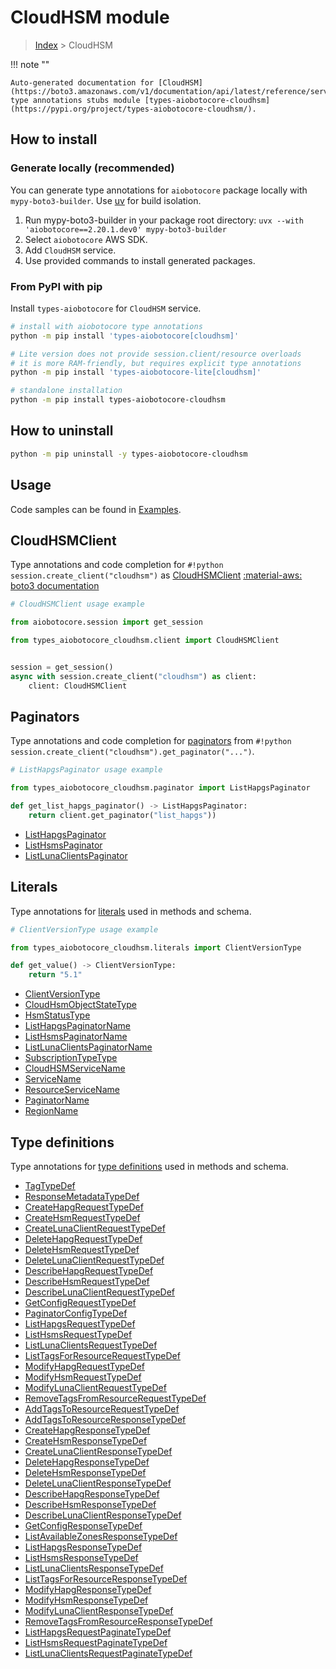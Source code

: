 # CloudHSM module

> [Index](../README.md) > CloudHSM


!!! note ""

    Auto-generated documentation for [CloudHSM](https://boto3.amazonaws.com/v1/documentation/api/latest/reference/services/cloudhsm.html#cloudhsm)
    type annotations stubs module [types-aiobotocore-cloudhsm](https://pypi.org/project/types-aiobotocore-cloudhsm/).

## How to install

### Generate locally (recommended)

You can generate type annotations for `aiobotocore` package locally with `mypy-boto3-builder`.
Use [uv](https://docs.astral.sh/uv/getting-started/installation/) for build isolation.

1. Run mypy-boto3-builder in your package root directory: `uvx --with 'aiobotocore==2.20.1.dev0' mypy-boto3-builder`
1. Select `aiobotocore` AWS SDK.
1. Add `CloudHSM` service.
1. Use provided commands to install generated packages.



### From PyPI with pip

Install `types-aiobotocore` for `CloudHSM` service.

```bash
# install with aiobotocore type annotations
python -m pip install 'types-aiobotocore[cloudhsm]'

# Lite version does not provide session.client/resource overloads
# it is more RAM-friendly, but requires explicit type annotations
python -m pip install 'types-aiobotocore-lite[cloudhsm]'

# standalone installation
python -m pip install types-aiobotocore-cloudhsm
```



## How to uninstall

```bash
python -m pip uninstall -y types-aiobotocore-cloudhsm
```

## Usage

Code samples can be found in [Examples](./usage.md).

## CloudHSMClient

Type annotations and code completion for  `#!python session.create_client("cloudhsm")` as [CloudHSMClient](./client.md)
[:material-aws: boto3 documentation](https://boto3.amazonaws.com/v1/documentation/api/latest/reference/services/cloudhsm.html#CloudHSM.Client)

```python
# CloudHSMClient usage example

from aiobotocore.session import get_session

from types_aiobotocore_cloudhsm.client import CloudHSMClient


session = get_session()
async with session.create_client("cloudhsm") as client:
    client: CloudHSMClient
```


## Paginators

Type annotations and code completion for
[paginators](./paginators.md)
from `#!python session.create_client("cloudhsm").get_paginator("...")`.

```python
# ListHapgsPaginator usage example

from types_aiobotocore_cloudhsm.paginator import ListHapgsPaginator

def get_list_hapgs_paginator() -> ListHapgsPaginator:
    return client.get_paginator("list_hapgs"))
```

- [ListHapgsPaginator](./paginators.md#listhapgspaginator)
- [ListHsmsPaginator](./paginators.md#listhsmspaginator)
- [ListLunaClientsPaginator](./paginators.md#listlunaclientspaginator)








## Literals

Type annotations for [literals](./literals.md) used in methods and schema.

```python
# ClientVersionType usage example

from types_aiobotocore_cloudhsm.literals import ClientVersionType

def get_value() -> ClientVersionType:
    return "5.1"
```

- [ClientVersionType](./literals.md#clientversiontype)
- [CloudHsmObjectStateType](./literals.md#cloudhsmobjectstatetype)
- [HsmStatusType](./literals.md#hsmstatustype)
- [ListHapgsPaginatorName](./literals.md#listhapgspaginatorname)
- [ListHsmsPaginatorName](./literals.md#listhsmspaginatorname)
- [ListLunaClientsPaginatorName](./literals.md#listlunaclientspaginatorname)
- [SubscriptionTypeType](./literals.md#subscriptiontypetype)
- [CloudHSMServiceName](./literals.md#cloudhsmservicename)
- [ServiceName](./literals.md#servicename)
- [ResourceServiceName](./literals.md#resourceservicename)
- [PaginatorName](./literals.md#paginatorname)
- [RegionName](./literals.md#regionname)




## Type definitions

Type annotations for [type definitions](./type_defs.md) used in methods and schema.

- [TagTypeDef](./type_defs.md#tagtypedef)
- [ResponseMetadataTypeDef](./type_defs.md#responsemetadatatypedef)
- [CreateHapgRequestTypeDef](./type_defs.md#createhapgrequesttypedef)
- [CreateHsmRequestTypeDef](./type_defs.md#createhsmrequesttypedef)
- [CreateLunaClientRequestTypeDef](./type_defs.md#createlunaclientrequesttypedef)
- [DeleteHapgRequestTypeDef](./type_defs.md#deletehapgrequesttypedef)
- [DeleteHsmRequestTypeDef](./type_defs.md#deletehsmrequesttypedef)
- [DeleteLunaClientRequestTypeDef](./type_defs.md#deletelunaclientrequesttypedef)
- [DescribeHapgRequestTypeDef](./type_defs.md#describehapgrequesttypedef)
- [DescribeHsmRequestTypeDef](./type_defs.md#describehsmrequesttypedef)
- [DescribeLunaClientRequestTypeDef](./type_defs.md#describelunaclientrequesttypedef)
- [GetConfigRequestTypeDef](./type_defs.md#getconfigrequesttypedef)
- [PaginatorConfigTypeDef](./type_defs.md#paginatorconfigtypedef)
- [ListHapgsRequestTypeDef](./type_defs.md#listhapgsrequesttypedef)
- [ListHsmsRequestTypeDef](./type_defs.md#listhsmsrequesttypedef)
- [ListLunaClientsRequestTypeDef](./type_defs.md#listlunaclientsrequesttypedef)
- [ListTagsForResourceRequestTypeDef](./type_defs.md#listtagsforresourcerequesttypedef)
- [ModifyHapgRequestTypeDef](./type_defs.md#modifyhapgrequesttypedef)
- [ModifyHsmRequestTypeDef](./type_defs.md#modifyhsmrequesttypedef)
- [ModifyLunaClientRequestTypeDef](./type_defs.md#modifylunaclientrequesttypedef)
- [RemoveTagsFromResourceRequestTypeDef](./type_defs.md#removetagsfromresourcerequesttypedef)
- [AddTagsToResourceRequestTypeDef](./type_defs.md#addtagstoresourcerequesttypedef)
- [AddTagsToResourceResponseTypeDef](./type_defs.md#addtagstoresourceresponsetypedef)
- [CreateHapgResponseTypeDef](./type_defs.md#createhapgresponsetypedef)
- [CreateHsmResponseTypeDef](./type_defs.md#createhsmresponsetypedef)
- [CreateLunaClientResponseTypeDef](./type_defs.md#createlunaclientresponsetypedef)
- [DeleteHapgResponseTypeDef](./type_defs.md#deletehapgresponsetypedef)
- [DeleteHsmResponseTypeDef](./type_defs.md#deletehsmresponsetypedef)
- [DeleteLunaClientResponseTypeDef](./type_defs.md#deletelunaclientresponsetypedef)
- [DescribeHapgResponseTypeDef](./type_defs.md#describehapgresponsetypedef)
- [DescribeHsmResponseTypeDef](./type_defs.md#describehsmresponsetypedef)
- [DescribeLunaClientResponseTypeDef](./type_defs.md#describelunaclientresponsetypedef)
- [GetConfigResponseTypeDef](./type_defs.md#getconfigresponsetypedef)
- [ListAvailableZonesResponseTypeDef](./type_defs.md#listavailablezonesresponsetypedef)
- [ListHapgsResponseTypeDef](./type_defs.md#listhapgsresponsetypedef)
- [ListHsmsResponseTypeDef](./type_defs.md#listhsmsresponsetypedef)
- [ListLunaClientsResponseTypeDef](./type_defs.md#listlunaclientsresponsetypedef)
- [ListTagsForResourceResponseTypeDef](./type_defs.md#listtagsforresourceresponsetypedef)
- [ModifyHapgResponseTypeDef](./type_defs.md#modifyhapgresponsetypedef)
- [ModifyHsmResponseTypeDef](./type_defs.md#modifyhsmresponsetypedef)
- [ModifyLunaClientResponseTypeDef](./type_defs.md#modifylunaclientresponsetypedef)
- [RemoveTagsFromResourceResponseTypeDef](./type_defs.md#removetagsfromresourceresponsetypedef)
- [ListHapgsRequestPaginateTypeDef](./type_defs.md#listhapgsrequestpaginatetypedef)
- [ListHsmsRequestPaginateTypeDef](./type_defs.md#listhsmsrequestpaginatetypedef)
- [ListLunaClientsRequestPaginateTypeDef](./type_defs.md#listlunaclientsrequestpaginatetypedef)

